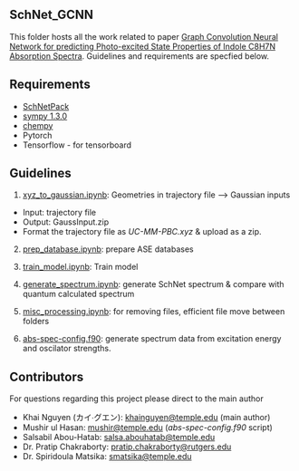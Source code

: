 
## SchNet_GCNN 
This folder hosts all the work related to paper [Graph Convolution Neural Network for predicting Photo-excited State Properties of Indole C8H7N Absorption Spectra](http://hdl.handle.net/20.500.12613/6729). Guidelines and requirements are specfied below.

## Requirements
* [SchNetPack](https://schnetpack.readthedocs.io/en/stable/#)
* [sympy 1.3.0](https://pypi.org/project/sympy/)
* [chempy](https://pypi.org/project/chempy/)
* Pytorch
* Tensorflow - for tensorboard

## Guidelines

1. [xyz_to_gaussian.ipynb](https://github.com/KhaiTTNguyen/Computational_Quantum_Chemistry/blob/master/SchNet_GCNN/%5Bsm%5Dxyz_to_gaussian.ipynb): Geometries in trajectory file --> Gaussian inputs 

* Input: trajectory file
* Output: GaussInput.zip
* Format the trajectory file as <em>UC-MM-PBC.xyz</em> & upload as a zip.

2. [prep_database.ipynb](https://github.com/KhaiTTNguyen/Computational_Quantum_Chemistry/blob/master/SchNet_GCNN/%5Bsm%5Dprep_database.ipynb): prepare ASE databases 

3. [train_model.ipynb](https://github.com/KhaiTTNguyen/Computational_Quantum_Chemistry/blob/master/SchNet_GCNN/%5Bsm%5Dtrain_model.ipynb): Train model


4. [generate_spectrum.ipynb](https://github.com/KhaiTTNguyen/Computational_Quantum_Chemistry/blob/master/SchNet_GCNN/%5Bsm%5Dgenerate_spectrum.ipynb): generate SchNet spectrum & compare with quantum calculated spectrum

5. [misc_processing.ipynb](https://github.com/KhaiTTNguyen/Computational_Quantum_Chemistry/blob/master/SchNet_GCNN/%5Bsm%5Dmisc_processing.ipynb): for removing files, efficient file move between folders

6. [abs-spec-config.f90](https://github.com/KhaiTTNguyen/Computational_Quantum_Chemistry/blob/master/SchNet_GCNN/abs-spec-config.f90): generate spectrum data from excitation energy and oscilator strengths.

## Contributors
For questions regarding this project please direct to the main author
* Khai Nguyen (カイ∙グエン): khainguyen@temple.edu (main author)
* Mushir ul Hasan: mushir@temple.edu (<em>abs-spec-config.f90</em> script)
* Salsabil Abou-Hatab: salsa.abouhatab@temple.edu
* Dr. Pratip Chakraborty: pratip.chakraborty@rutgers.edu
* Dr. Spiridoula Matsika: smatsika@temple.edu